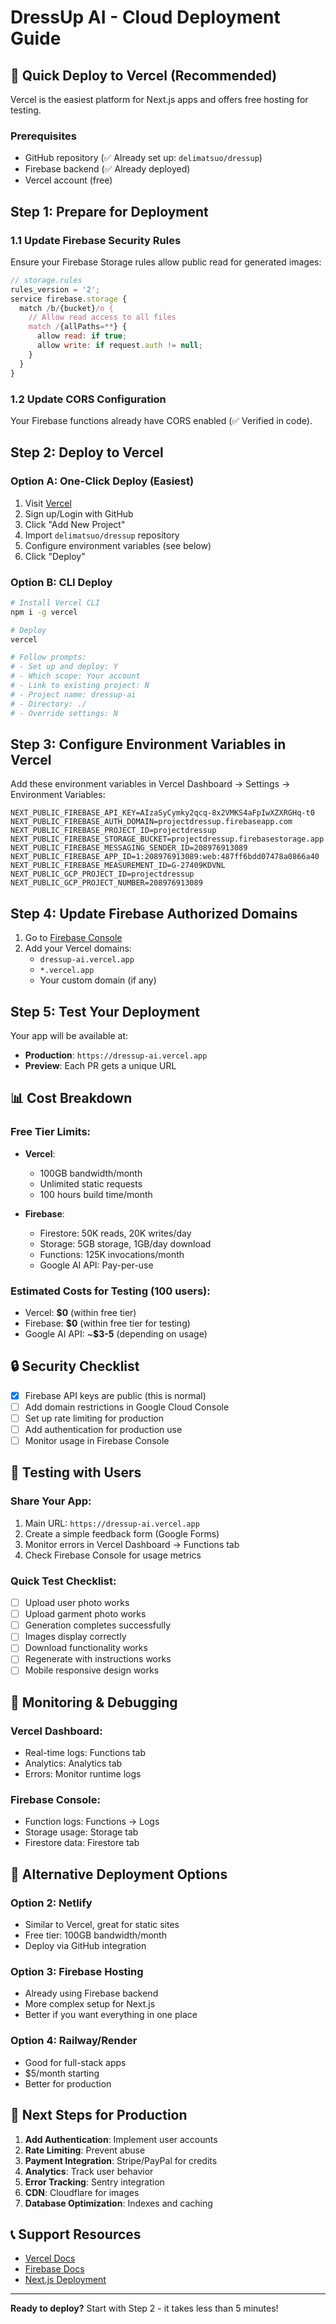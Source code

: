 # DressUp AI - Cloud Deployment Guide

## 🚀 Quick Deploy to Vercel (Recommended)

Vercel is the easiest platform for Next.js apps and offers free hosting for testing.

### Prerequisites
- GitHub repository (✅ Already set up: `delimatsuo/dressup`)
- Firebase backend (✅ Already deployed)
- Vercel account (free)

## Step 1: Prepare for Deployment

### 1.1 Update Firebase Security Rules
Ensure your Firebase Storage rules allow public read for generated images:

```javascript
// storage.rules
rules_version = '2';
service firebase.storage {
  match /b/{bucket}/o {
    // Allow read access to all files
    match /{allPaths=**} {
      allow read: if true;
      allow write: if request.auth != null;
    }
  }
}
```

### 1.2 Update CORS Configuration
Your Firebase functions already have CORS enabled (✅ Verified in code).

## Step 2: Deploy to Vercel

### Option A: One-Click Deploy (Easiest)

1. Visit [Vercel](https://vercel.com)
2. Sign up/Login with GitHub
3. Click "Add New Project"
4. Import `delimatsuo/dressup` repository
5. Configure environment variables (see below)
6. Click "Deploy"

### Option B: CLI Deploy

```bash
# Install Vercel CLI
npm i -g vercel

# Deploy
vercel

# Follow prompts:
# - Set up and deploy: Y
# - Which scope: Your account
# - Link to existing project: N
# - Project name: dressup-ai
# - Directory: ./
# - Override settings: N
```

## Step 3: Configure Environment Variables in Vercel

Add these environment variables in Vercel Dashboard → Settings → Environment Variables:

```env
NEXT_PUBLIC_FIREBASE_API_KEY=AIzaSyCymky2qcq-8x2VMKS4aFpIwXZXRGHq-t0
NEXT_PUBLIC_FIREBASE_AUTH_DOMAIN=projectdressup.firebaseapp.com
NEXT_PUBLIC_FIREBASE_PROJECT_ID=projectdressup
NEXT_PUBLIC_FIREBASE_STORAGE_BUCKET=projectdressup.firebasestorage.app
NEXT_PUBLIC_FIREBASE_MESSAGING_SENDER_ID=208976913089
NEXT_PUBLIC_FIREBASE_APP_ID=1:208976913089:web:487ff6bdd07478a0866a40
NEXT_PUBLIC_FIREBASE_MEASUREMENT_ID=G-27409KDVNL
NEXT_PUBLIC_GCP_PROJECT_ID=projectdressup
NEXT_PUBLIC_GCP_PROJECT_NUMBER=208976913089
```

## Step 4: Update Firebase Authorized Domains

1. Go to [Firebase Console](https://console.firebase.google.com/project/projectdressup/authentication/settings)
2. Add your Vercel domains:
   - `dressup-ai.vercel.app`
   - `*.vercel.app`
   - Your custom domain (if any)

## Step 5: Test Your Deployment

Your app will be available at:
- **Production**: `https://dressup-ai.vercel.app`
- **Preview**: Each PR gets a unique URL

## 📊 Cost Breakdown

### Free Tier Limits:
- **Vercel**: 
  - 100GB bandwidth/month
  - Unlimited static requests
  - 100 hours build time/month
  
- **Firebase**:
  - Firestore: 50K reads, 20K writes/day
  - Storage: 5GB storage, 1GB/day download
  - Functions: 125K invocations/month
  - Google AI API: Pay-per-use

### Estimated Costs for Testing (100 users):
- Vercel: **$0** (within free tier)
- Firebase: **$0** (within free tier for testing)
- Google AI API: ~**$3-5** (depending on usage)

## 🔒 Security Checklist

- [x] Firebase API keys are public (this is normal)
- [ ] Add domain restrictions in Google Cloud Console
- [ ] Set up rate limiting for production
- [ ] Add authentication for production use
- [ ] Monitor usage in Firebase Console

## 🧪 Testing with Users

### Share Your App:
1. Main URL: `https://dressup-ai.vercel.app`
2. Create a simple feedback form (Google Forms)
3. Monitor errors in Vercel Dashboard → Functions tab
4. Check Firebase Console for usage metrics

### Quick Test Checklist:
- [ ] Upload user photo works
- [ ] Upload garment photo works
- [ ] Generation completes successfully
- [ ] Images display correctly
- [ ] Download functionality works
- [ ] Regenerate with instructions works
- [ ] Mobile responsive design works

## 🚨 Monitoring & Debugging

### Vercel Dashboard:
- Real-time logs: Functions tab
- Analytics: Analytics tab
- Errors: Monitor runtime logs

### Firebase Console:
- Function logs: Functions → Logs
- Storage usage: Storage tab
- Firestore data: Firestore tab

## 📱 Alternative Deployment Options

### Option 2: Netlify
- Similar to Vercel, great for static sites
- Free tier: 100GB bandwidth/month
- Deploy via GitHub integration

### Option 3: Firebase Hosting
- Already using Firebase backend
- More complex setup for Next.js
- Better if you want everything in one place

### Option 4: Railway/Render
- Good for full-stack apps
- $5/month starting
- Better for production

## 🎯 Next Steps for Production

1. **Add Authentication**: Implement user accounts
2. **Rate Limiting**: Prevent abuse
3. **Payment Integration**: Stripe/PayPal for credits
4. **Analytics**: Track user behavior
5. **Error Tracking**: Sentry integration
6. **CDN**: Cloudflare for images
7. **Database Optimization**: Indexes and caching

## 📞 Support Resources

- [Vercel Docs](https://vercel.com/docs)
- [Firebase Docs](https://firebase.google.com/docs)
- [Next.js Deployment](https://nextjs.org/docs/deployment)

---

**Ready to deploy?** Start with Step 2 - it takes less than 5 minutes!